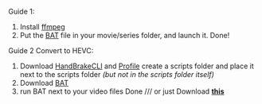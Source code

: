 Guide 1: 
1. Install [ffmpeg](https://github.com/icedterminal/ffmpeg-installer) 
2. Put the [BAT](https://github.com/m1nuzz/DTS-to-AC-3-Converter-ffmpeg-Windows/releases/download/1.0/DTS.to.AC-3.bat) file in your movie/series folder, and launch it. Done!

Guide 2 Convert to HEVC: 
1. Download [HandBrakeCLI](https://handbrake.fr/downloads2.php) and [Profile](https://github.com/m1nuzz/DTS-to-AC-3-Converter-ffmpeg-Windows/blob/main/1080p.json) create a scripts folder and place it next to the scripts folder _(but not in the scripts folder itself)_
2. Download [BAT](https://github.com/m1nuzz/DTS-to-AC-3-Converter-ffmpeg-Windows/blob/main/DTS%20to%20AC-3%20%2B%20HEVC.bat)
3. run BAT next to your video files
Done
///
or just Download **[this](https://github.com/m1nuzz/DTS-to-AC-3-Converter-ffmpeg-Windows/releases/download/1.0/DTS.to.AC3.HEVC.HandBrake.zip)**
